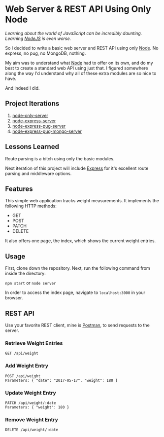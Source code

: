 # Web Server & REST API Using Only Node

*Learning about the world of JavaScript can be incredibly daunting.  
Learning [NodeJS](https://nodejs.org/) is even worse.*

So I decided to write a basic web server and REST API using only [Node](https://nodejs.org/). No express, no pug, no MongoDB, nothing.

My aim was to understand what [Node](https://nodejs.org/) had to offer on its own, and do my best to create a standard web API using just that. I figured somewhere along the way I'd understand why all of these extra modules are so nice to have.

And indeed I did.


## Project Iterations

1. [node-only-server](https://github.com/bradgarropy/node-only-server)
2. [node-express-server](https://github.com/bradgarropy/node-express-server)
3. [node-express-pug-server](https://github.com/bradgarropy/node-express-pug-server)
4. [node-express-pug-mongo-server](https://github.com/bradgarropy/node-express-pug-mongodb-server)


## Lessons Learned

Route parsing is a bitch using only the basic modules.

Next iteration of this project will include [Express](https://expressjs.com/) for it's excellent route parsing and middleware options.


## Features

This simple web application tracks weight measurements. It implements the following HTTP methods:

* GET
* POST
* PATCH
* DELETE

It also offers one page, the index, which shows the current weight entries.


## Usage

First, clone down the repository. Next, run the following command from inside the directory:

`npm start` or `node server`

In order to access the index page, navigate to `localhost:3000` in your browser.


## REST API

Use your favorite REST client, mine is [Postman](https://www.getpostman.com/), to send requests to the server.

### Retrieve Weight Entries
```
GET /api/weight
```

### Add Weight Entry
```
POST /api/weight  
Parameters: { "date": "2017-05-17", "weight": 180 }
```

### Update Weight Entry
```
PATCH /api/weight/:date  
Parameters: { "weight": 180 }
```

### Remove Weight Entry
```
DELETE /api/weight/:date
```
